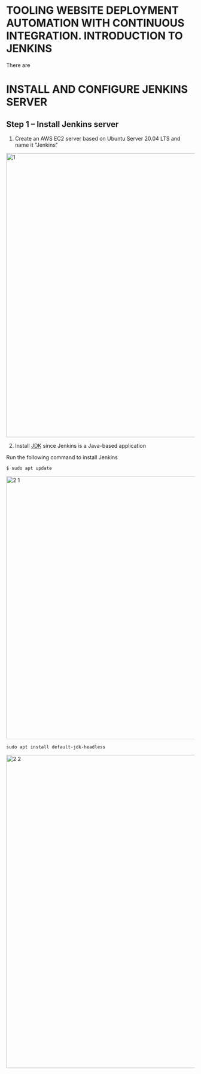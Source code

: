 # TOOLING WEBSITE DEPLOYMENT AUTOMATION WITH CONTINUOUS INTEGRATION. INTRODUCTION TO JENKINS

There are 

# INSTALL AND CONFIGURE JENKINS SERVER

## Step 1 – Install Jenkins server
 1. Create an AWS EC2 server based on Ubuntu Server 20.04 LTS and name it "Jenkins"
 
 <img width="759" alt="1" src="https://user-images.githubusercontent.com/29310552/162644862-ad717e2b-9ce8-49e1-be92-c9df483bfc83.PNG">
  


 2. Install [JDK](https://en.wikipedia.org/wiki/Java_Development_Kit) since Jenkins is a Java-based application
 
 Run the following command to install Jenkins
 
 `$ sudo apt update`
 
 <img width="703" alt="2 1" src="https://user-images.githubusercontent.com/29310552/162645181-6b0f872f-6240-4b9e-a187-8be260808f7d.PNG">

 
 `sudo apt install default-jdk-headless`
 
 <img width="837" alt="2 2" src="https://user-images.githubusercontent.com/29310552/162645188-b8afb0a8-71ad-4d0c-8582-b47e003e864b.PNG">

